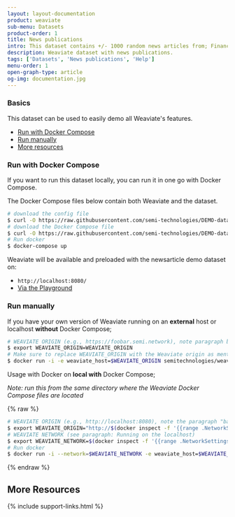 ```yaml
---
layout: layout-documentation
product: weaviate
sub-menu: Datasets
product-order: 1
title: News publications
intro: This dataset contains +/- 1000 random news articles from; Financial Times, New York Times, Guardian, Wallstreet Journal, CNN, Fox News, The Economist, New Yorker, Wired, Vogue, Game Informer.
description: Weaviate dataset with news publications.
tags: ['Datasets', 'News publications', 'Help']
menu-order: 1
open-graph-type: article
og-img: documentation.jpg
---
```


### Basics

This dataset can be used to easily demo all Weaviate's features.

- [Run with Docker Compose](#run-with-docker-compose)
- [Run manually](#run-manually)
- [More resources](#more-resources)

### Run with Docker Compose

If you want to run this dataset locally, you can run it in one go with Docker Compose.

The Docker Compose files below contain both Weaviate and the dataset.

```bash
# download the config file
$ curl -O https://raw.githubusercontent.com/semi-technologies/DEMO-datasets/master/newspublications/config.yaml
# download the Docker Compose file
$ curl -O https://raw.githubusercontent.com/semi-technologies/DEMO-datasets/master/newspublications/docker-compose.yml
# Run docker
$ docker-compose up
```

Weaviate will be available and preloaded with the newsarticle demo dataset on:

- `http://localhost:8080/`
- [Via the Playground](http://playground.semi.technology/?weaviateUri=http%3A%2F%2Flocalhost%3A8080%2Fv1%2Fgraphql)

### Run manually

If you have your own version of Weaviate running on an **external** host or localhost **without** Docker Compose;

```bash
# WEAVIATE ORIGIN (e.g., https://foobar.semi.network), note paragraph basics for setting the local IP
$ export WEAVIATE_ORIGIN=WEAVIATE_ORIGIN
# Make sure to replace WEAVIATE_ORIGIN with the Weaviate origin as mentioned in the basics above
$ docker run -i -e weaviate_host=$WEAVIATE_ORIGIN semitechnologies/weaviate-demo-newspublications:latest
```

Usage with Docker on **local with** Docker Compose;

_Note: run this from the same directory where the Weaviate Docker Compose files are located_

{% raw %}
```bash
# WEAVIATE ORIGIN (e.g., http://localhost:8080), note the paragraph "basics" for setting the local IP
$ export WEAVIATE_ORIGIN="http://$(docker inspect -f '{{range .NetworkSettings.Networks}}{{.IPAddress}}{{end}}' ${PWD##*/}_weaviate_1):8080"
# WEAVIATE NETWORK (see paragraph: Running on the localhost)
$ export WEAVIATE_NETWORK=$(docker inspect -f '{{range .NetworkSettings.Networks}}{{.NetworkID}}{{end}}' ${PWD##*/}_weaviate_1)
# Run docker
$ docker run -i --network=$WEAVIATE_NETWORK -e weaviate_host=$WEAVIATE_ORIGIN semitechnologies/weaviate-demo-newspublications:latest
```
{% endraw %}

## More Resources

{% include support-links.html %}